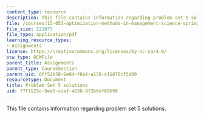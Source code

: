 ```yaml
---
content_type: resource
description: This file contains information regarding problem set 5 solutions.
file: /courses/15-053-optimization-methods-in-management-science-spring-2013/77f1525c9ea6ccaf4038972b6ef69699_MIT15_053S13_ps5sol.pdf
file_size: 221875
file_type: application/pdf
learning_resource_types:
- Assignments
license: https://creativecommons.org/licenses/by-nc-sa/4.0/
ocw_type: OCWFile
parent_title: Assignments
parent_type: CourseSection
parent_uid: 6ff52b58-2e04-f6b4-a130-411870cf5d80
resourcetype: Document
title: Problem Set 5 solutions
uid: 77f1525c-9ea6-ccaf-4038-972b6ef69699
---
```

This file contains information regarding problem set 5 solutions.